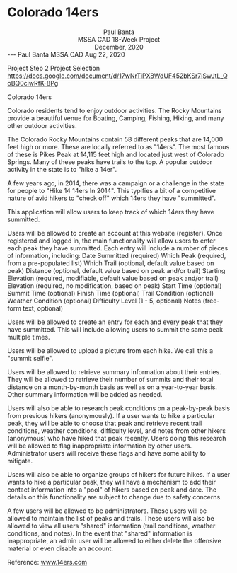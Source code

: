 # Colorado 14ers
<center>Paul Banta</center>
<center>MSSA CAD 18-Week Project</center>
<center>December, 2020</center>
---
Paul Banta
MSSA CAD
Aug 22, 2020


Project Step 2
Project Selection
https://docs.google.com/document/d/17wNrTiPX8WdUF452bKSr7iSwJtL_QoBQ0ciwRfK-8Pg


Colorado 14ers

Colorado residents tend to enjoy outdoor activities. The Rocky Mountains provide a beautiful venue for Boating, Camping, Fishing, Hiking, and many other outdoor activities.

The Colorado Rocky Mountains contain 58 different peaks that are 14,000 feet high or more. These are locally referred to as "14ers". The most famous of these is Pikes Peak at 14,115 feet high and located just west of Colorado Springs. Many of these peaks have trails to the top. A popular outdoor activity in the state is to "hike a 14er".

A few years ago, in 2014, there was a campaign or a challenge in the state for people to "Hike 14 14ers In 2014". This typifies a bit of a competitive nature of avid hikers to "check off" which 14ers they have "summitted".

This application will allow users to keep track of which 14ers they have summitted.

Users will be allowed to create an account at this website (register). Once registered and logged in, the main functionality will allow users to enter each peak they have summitted. Each entry will include a number of pieces of information, including:
Date Summitted (required)
Which Peak (required, from a pre-populated list)
Which Trail (optional, default value based on peak)
Distance (optional, default value based on peak and/or trail)
Starting Elevation (required, modifiable, default value based on peak and/or trail)
Elevation (required, no modification, based on peak)
Start Time (optional)
Summit Time (optional)
Finish Time (optional)
Trail Condition (optional)
Weather Condition (optional)
Difficulty Level (1 - 5, optional)
Notes (free-form text, optional)

Users will be allowed to create an entry for each and every peak that they have summitted. This will include allowing users to summit the same peak multiple times.

Users will be allowed to upload a picture from each hike. We call this a "summit selfie".

Users will be allowed to retrieve summary information about their entries. They will be allowed to retrieve their number of summits and their total distance on a month-by-month basis as well as on a year-to-year basis. Other summary information will be added as needed.

Users will also be able to research peak conditions on a peak-by-peak basis from previous hikers (anonymously). If a user wants to hike a particular peak, they will be able to choose that peak and retrieve recent trail conditions, weather conditions, difficulty level, and notes from other hikers (anonymous) who have hiked that peak recently. Users doing this research will be allowed to flag inappropriate information by other users. Administrator users will receive these flags and have some ability to mitigate.

Users will also be able to organize groups of hikers for future hikes. If a user wants to hike a particular peak, they will have a mechanism to add their contact information into a "pool" of hikers based on peak and date. The details on this functionality are subject to change due to safety concerns.

A few users will be allowed to be administrators. These users will be allowed to maintain the list of peaks and trails. These users will also be allowed to view all users "shared" information (trail conditions, weather conditions, and notes). In the event that "shared" information is inappropriate, an admin user will be allowed to either delete the offensive material or even disable an account.

Reference: www.14ers.com


